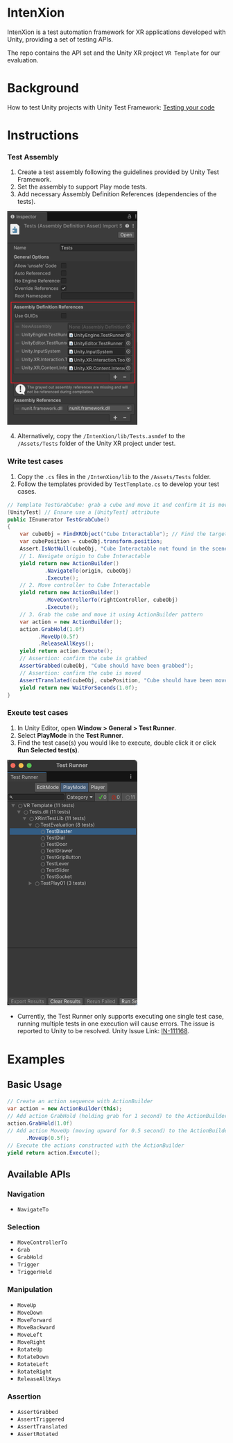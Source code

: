 # IntenXion

IntenXion is a test automation framework for XR applications developed with Unity, providing a set of testing APIs.

The repo contains the API set and the Unity XR project `VR Template` for our evaluation.

# Background

How to test Unity projects with Unity Test Framework: [Testing your code](https://docs.unity3d.com/6000.2/Documentation/Manual/test-framework/test-framework-introduction.html)

# Instructions

### Test Assembly

1. Create a test assembly following the guidelines provided by Unity Test Framework.
2. Set the assembly to support Play mode tests.
3. Add necessary Assembly Definition References (dependencies of the tests).

<img src="./figure/assembly_definition_references.png" width="300">

4. Alternatively, copy the `/IntenXion/lib/Tests.asmdef` to the `/Assets/Tests` folder of the Unity XR project under test.

### Write test cases

1. Copy the `.cs` files in the `/IntenXion/lib` to the `/Assets/Tests` folder.
2. Follow the templates provided by `TestTemplate.cs` to develop your test cases.

```c#
// Template TestGrabCube: grab a cube and move it and confirm it is moved
[UnityTest] // Ensure use a [UnityTest] attribute
public IEnumerator TestGrabCube()
{
    var cubeObj = FindXRObject("Cube Interactable"); // Find the target object
    var cubePosition = cubeObj.transform.position;
    Assert.IsNotNull(cubeObj, "Cube Interactable not found in the scene.");
    // 1. Navigate origin to Cube Interactable
    yield return new ActionBuilder()
            .NavigateTo(origin, cubeObj)
            .Execute();
    // 2. Move controller to Cube Interactable
    yield return new ActionBuilder()
            .MoveControllerTo(rightController, cubeObj)
            .Execute();
    // 3. Grab the cube and move it using ActionBuilder pattern
    var action = new ActionBuilder();
    action.GrabHold(1.0f)
          .MoveUp(0.5f)
          .ReleaseAllKeys();
    yield return action.Execute();
  	// Assertion: confirm the cube is grabbed
    AssertGrabbed(cubeObj, "Cube should have been grabbed");
    // Assertion: confirm the cube is moved
    AssertTranslated(cubeObj, cubePosition, "Cube should have been moved");
    yield return new WaitForSeconds(1.0f);
}
```

### Exeute test cases

1. In Unity Editor, open **Window > General > Test Runner**.
2. Select **PlayMode** in the **Test Runner**.
3. Find the test case(s) you would like to execute, double click it or click **Run Selected test(s)**.

<img src="./figure/test_runner.png" alt="Test Runner" width="300" />

* Currently, the Test Runner only supports executing one single test case, running multiple tests in one execution will cause errors. The issue is reported to Unity to be resolved. Unity Issue Link: [IN-111168](https://unity3d.atlassian.net/servicedesk/customer/portal/2/IN-111168).

# Examples

## Basic Usage

```c#
// Create an action sequence with ActionBuilder
var action = new ActionBuilder(this);
// Add action GrabHold (holding grab for 1 second) to the ActionBuilder
action.GrabHold(1.0f) 
// Add action MoveUp (moving upward for 0.5 second) to the ActionBuilder
      .MoveUp(0.5f); 
// Execute the actions constructed with the ActionBuilder
yield return action.Execute();
```

## Available APIs

### Navigation

* `NavigateTo`

### Selection

* `MoveControllerTo`
* `Grab`
* `GrabHold`
* `Trigger`
* `TriggerHold`

### Manipulation

* `MoveUp`
* `MoveDown`
* `MoveForward`
* `MoveBackward`
* `MoveLeft`
* `MoveRight`
* `RotateUp`
* `RotateDown`
* `RotateLeft`
* `RotateRight`
* `ReleaseAllKeys`

### Assertion

* `AssertGrabbed`
* `AssertTriggered`
* `AssertTranslated`
* `AssertRotated`


